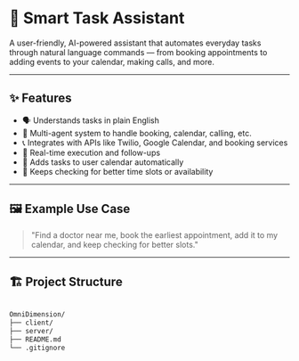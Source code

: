 # 🧠 Smart Task Assistant

A user-friendly, AI-powered assistant that automates everyday tasks through natural language commands — from booking appointments to adding events to your calendar, making calls, and more.

---

## ✨ Features

- 🗣️ Understands tasks in plain English
- 🤖 Multi-agent system to handle booking, calendar, calling, etc.
- 📞 Integrates with APIs like Twilio, Google Calendar, and booking services
- 🔄 Real-time execution and follow-ups
- 📆 Adds tasks to user calendar automatically
- 🧠 Keeps checking for better time slots or availability

---

## 🖼️ Example Use Case

> "Find a doctor near me, book the earliest appointment, add it to my calendar, and keep checking for better slots."

---

## 🏗️ Project Structure

```bash

OmniDimension/
├── client/          
├── server/          
├── README.md
└── .gitignore
